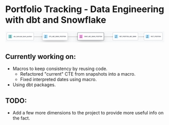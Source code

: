 # Portfolio Tracking - Data Engineering with dbt and Snowflake

![](lineage.png)


## Currently working on:
- Macros to keep consistency by reusing code.
    - Refactored "current" CTE from snapshots into a macro.
    - Fixed interpreted dates using macro.
- Using dbt packages.

## TODO:
- Add a few more dimensions to the project to provide more useful info on the fact.
